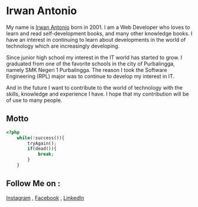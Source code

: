 # Irwan Antonio

My name is [Irwan Antonio](https://ir001.github.io) born in 2001. I am a Web Developer who loves to learn and read self-development books, and many other knowledge books. I have an interest in continuing to learn about developments in the world of technology which are increasingly developing.

Since junior high school my interest in the IT world has started to grow. I graduated from one of the favorite schools in the city of Purbalingga, namely SMK Negeri 1 Purbalingga. The reason I took the Software Engineering (RPL) major was to continue to develop my interest in IT.

And in the future I want to contribute to the world of technology with the skills, knowledge and experience I have. I hope that my contribution will be of use to many people.

## Motto

```php
<?php
    while(!success()){
        tryAgain();
        if(dead()){
            break;
        }
    }

```

## Follow Me on :

[Instagram](https://www.instagram.com/hjkwz) ,
[Facebook](https://www.facebook.com/ir001) ,
[LinkedIn](https://www.linkedin.com/in/irwan-antonio)
